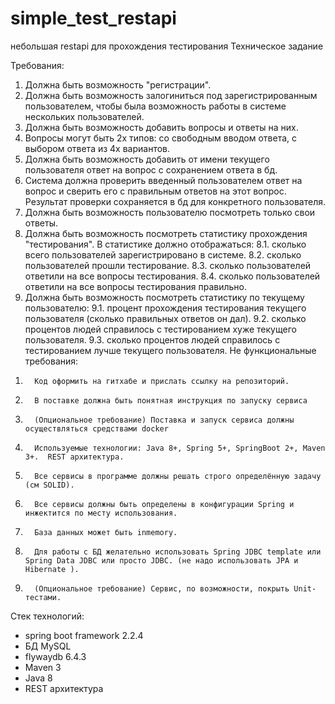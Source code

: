 # simple_test_restapi
небольшая restapi для прохождения тестирования
Техническое задание

Требования:
1) Должна быть возможность "регистрации".
2) Должна быть возможность залогиниться под зарегистрированным пользователем, чтобы была возможность работы в системе нескольких пользователей.
3) Должна быть возможность добавить вопросы и ответы на них.
4) Вопросы могут быть 2х типов: со свободным вводом ответа, с выбором ответа из 4х вариантов.
5) Должна быть возможность добавить от имени текущего пользователя ответ на вопрос с сохранением ответа в бд.
6) Система должна проверить введенный пользователем ответ на вопрос и сверить его с правильным ответов на этот вопрос. Результат проверки сохраняется в бд для конкретного пользователя.
7) Должна быть возможность пользователю посмотреть только свои ответы.
8) Должна быть возможность посмотреть статистику прохождения "тестирования". В статистике должно отображаться: 
8.1.   сколько всего пользователей зарегистрировано в системе.
8.2.   сколько пользователей прошли тестирование.
8.3.   сколько пользователей ответили на все вопросы тестирования.
8.4.   сколько пользователей ответили на все вопросы тестирования правильно. 
9) Должна быть возможность посмотреть статистику по текущему пользователю:
9.1.   процент прохождения тестирования текущего пользователя (сколько правильных ответов он дал).
9.2.   сколько процентов людей справилось с тестированием хуже текущего пользователя.
9.3.   сколько процентов людей справилось с тестированием лучше текущего пользователя.
Не функциональные требования:
1.       Код оформить на гитхабе и прислать ссылку на репозиторий.  
2.       В поставке должна быть понятная инструкция по запуску сервиса
3.       (Опциональное требование) Поставка и запуск сервиса должны осуществляться средствами docker 
4.       Используемые технологии: Java 8+, Spring 5+, SpringBoot 2+, Maven 3+.  REST архитектура. 
5.       Все сервисы в программе должны решать строго определённую задачу (см SOLID).
6.       Все сервисы должны быть определены в конфигурации Spring и инжектится по месту использования.
7.       База данных может быть inmemory. 
8.       Для работы с БД желательно использовать Spring JDBC template или Spring Data JDBC или просто JDBC. (не надо использовать JPA и Hibernate ).
9.       (Опциональное требование) Сервис, по возможности, покрыть Unit-тестами.

Стек технологий:
- spring boot framework 2.2.4
- БД MySQL
- flywaydb 6.4.3
- Maven 3
- Java 8
- REST архитектура

